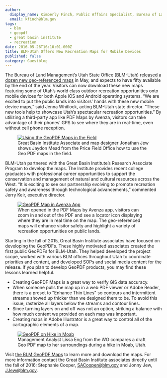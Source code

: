 ```yaml
---
author:
  display_name: Kimberly Finch, Public Affairs Specialist, Bureau of Land Management-Utah
  email: kfinch@blm.gov
tags:
  - blm
  - geopdf
  - great basin institute
  - recreation
date: 2016-05-26T16:10:01.000Z
title: BLM-Utah Offers New Recreation Maps for Mobile Devices
published: false
category: Guestblog
---
```


The Bureau of Land Management’s Utah State Office (BLM-Utah) [released a dozen new geo-referenced maps](https://www.blm.gov/maps/georeferenced-PDFs) in May, and expects to have fifty available by the end of the year. Visitors can now download these new maps featuring some of Utah’s world class outdoor recreation opportunities onto mobile devices for both Apple iOS and Android operating systems. “We are excited to put the public lands into visitors’ hands with these new mobile device maps,” said Jenna Whitlock, acting BLM-Utah state director. “These new tools help to showcase Utah’s spectacular recreation opportunities.” By utilizing a third-party app like PDF Maps by Avenza, visitors can take advantage of their phones’ GPS to see where they are in real-time, even without cell phone reception.

<figure class="caption caption--left"><a href ="/images/404.png"><img class="caption__image" src="/images/404.png" alt="Using the GeoPDF Maps in the Field" loading="lazy" /></a><figcaption class="caption__text">Great Basin Institute Associate and map designer Jonathan Jew shows Jaydon Mead from the Price Field Office how to use the Geo PDF maps in the field.</figcaption></figure>

BLM-Utah partnered with the Great Basin Institute’s Research Associate Program to develop the maps. The Institute provides recent college graduates with professional career opportunities to support the conservation and management of natural and cultural resources across the West. “It is exciting to see our partnership evolving to promote recreation safety and awareness through technological advancements,” commented Jerry Keir, executive director.

<figure class="caption caption--right"><a href ="/images/404.png"><img class="caption__image" src="/images/404.png" alt="GeoPDF Map in Avenza App" loading="lazy" /></a><figcaption class="caption__text"> When opened in the PDF Maps by Avenza app, visitors can zoom in and out of the PDF and see a locator icon displaying where they are in real time on the map.  The geo-referenced maps will enhance visitor safety and highlight a variety of recreation opportunities on public lands. </figcaption></figure>

Starting in the fall of 2015, Great Basin Institute associates have focused on developing the GeoPDFs. These highly motivated associates created the first public GeoPDFs for BLM-Utah. They helped developed the project scope, worked with various BLM offices throughout Utah to coordinate priorities and content, and developed SOPs and social media content for the release. If you plan to develop GeoPDF products, you may find these lessons learned helpful.

- Creating GeoPDF Maps is a great way to verify GIS data accuracy.
- When someone pulls the map up in a web PDF viewer or Adobe Reader, there is a preset to "Enhance Thin Lines" so contours and intermittent streams showed up thicker than we designed them to be. To avoid this issue, rasterize all layers below the streams and contour lines.
- Since turning layers on and off was not an option, striking a balance with how much content we provided on each map was important.
- Creating maps in Adobe Illustrator is a great way to control all of the cartographic elements of a map.

<figure class="caption caption--right"><a href ="/images/404.png"><img class="caption__image" src="/images/404.png" alt="GeoPDF on Hike in Moab" loading="lazy" /></a><figcaption class="caption__text"> Management Analyst Lissa Eng from the WO compares a draft Geo PDF map to her surroundings during a hike in Moab, Utah.
</figcaption></figure>

Visit [the BLM GeoPDF Maps](https://www.blm.gov/maps/georeferenced-PDFs) to learn more and download the maps. For more information contact the Great Basin Institute associates directly until the fall of 2016: Stephanie Cooper, SACooper@blm.gov and Jonny Jew, JJew@blm.gov.
